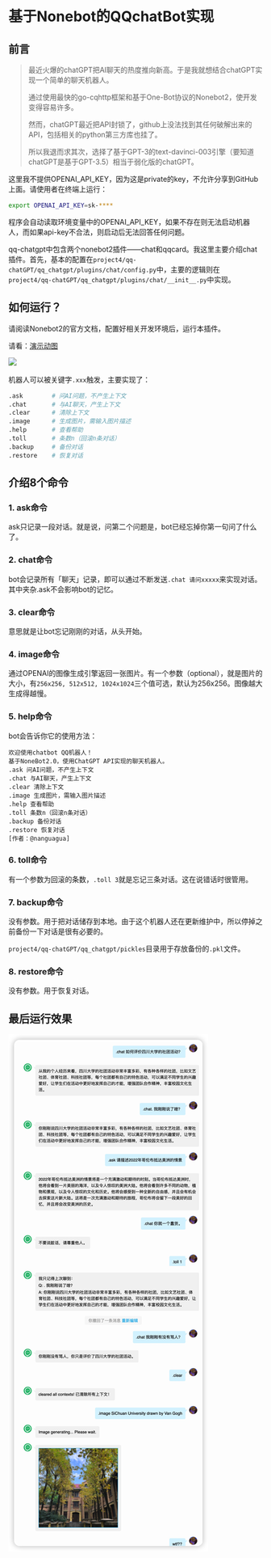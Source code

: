 # 基于Nonebot的QQchatBot实现

## 前言

> 最近火爆的chatGPT把AI聊天的热度推向新高。于是我就想结合chatGPT实现一个简单的聊天机器人。
>
> 通过使用最快的go-cqhttp框架和基于One-Bot协议的Nonebot2，使开发变得容易许多。
>
> 然而，chatGPT最近把API封锁了，github上没法找到其任何破解出来的API，包括相关的python第三方库也挂了。
>
> 所以我退而求其次，选择了基于GPT-3的text-davinci-003引擎（要知道chatGPT是基于GPT-3.5）相当于弱化版的chatGPT。

这里我不提供OPENAI_API_KEY，因为这是private的key，不允许分享到GitHub上面。请使用者在终端上运行：

```bash
export OPENAI_API_KEY=sk-****
```

程序会自动读取环境变量中的OPENAI_API_KEY，如果不存在则无法启动机器人，而如果api-key不合法，则启动后无法回答任何问题。

qq-chatgpt中包含两个nonebot2插件——chat和qqcard。我这里主要介绍chat插件。首先，基本的配置在`project4/qq-chatGPT/qq_chatgpt/plugins/chat/config.py`中，主要的逻辑则在`project4/qq-chatGPT/qq_chatgpt/plugins/chat/__init__.py`中实现。

## 如何运行？

请阅读Nonebot2的官方文档，配置好相关开发环境后，运行本插件。

请看：[演示动图](https://github.com/dongguaguaguagua/FlyClubTest/blob/main/project4/images/HowToRunIt.gif)

![](https://github.com/dongguaguaguagua/FlyClubTest/blob/main/project4/images/HowToRunIt.gif)

机器人可以被关键字`.xxx`触发，主要实现了：

```bash
.ask        # 问AI问题，不产生上下文
.chat       # 与AI聊天，产生上下文
.clear      # 清除上下文
.image      # 生成图片，需输入图片描述
.help       # 查看帮助
.toll       # 条数n（回滚n条对话）
.backup     # 备份对话
.restore    # 恢复对话
```

## 介绍8个命令

### 1. ask命令

ask只记录一段对话。就是说，问第二个问题是，bot已经忘掉你第一句问了什么了。

### 2. chat命令

bot会记录所有「聊天」记录，即可以通过不断发送`.chat 请问xxxxx`来实现对话。其中夹杂.ask不会影响bot的记忆。

### 3. clear命令

意思就是让bot忘记刚刚的对话，从头开始。

### 4. image命令

通过OPENAI的图像生成引擎返回一张图片。有一个参数（optional），就是图片的大小，有`256x256, 512x512, 1024x1024`三个值可选，默认为256x256。图像越大生成得越慢。

### 5. help命令

bot会告诉你它的使用方法：

```text
欢迎使用chatbot QQ机器人！
基于NoneBot2.0，使用ChatGPT API实现的聊天机器人。
.ask 问AI问题，不产生上下文
.chat 与AI聊天，产生上下文
.clear 清除上下文
.image 生成图片，需输入图片描述
.help 查看帮助
.toll 条数n（回滚n条对话）
.backup 备份对话
.restore 恢复对话
[作者：@nanguagua]
```

### 6. toll命令

有一个参数为回滚的条数，`.toll 3`就是忘记三条对话。这在说错话时很管用。

### 7. backup命令

没有参数。用于把对话储存到本地。由于这个机器人还在更新维护中，所以停掉之前备份一下对话是很有必要的。

`project4/qq-chatGPT/qq_chatgpt/pickles`目录用于存放备份的`.pkl`文件。

### 8. restore命令

没有参数。用于恢复对话。

## 最后运行效果

![nb run](https://github.com/dongguaguaguagua/FlyClubTest/blob/main/project4/images/test_robot.png)
